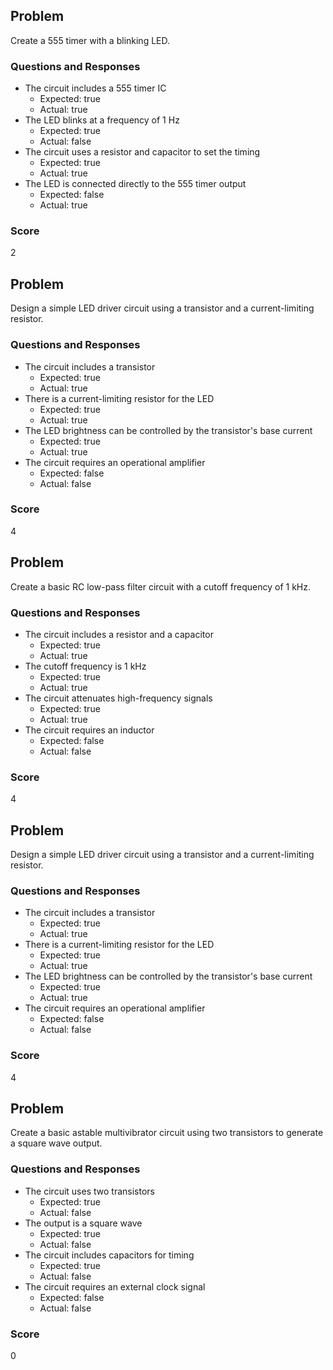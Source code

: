 
## Problem
Create a 555 timer with a blinking LED.

### Questions and Responses
- The circuit includes a 555 timer IC
  - Expected: true
  - Actual: true
- The LED blinks at a frequency of 1 Hz
  - Expected: true
  - Actual: false
- The circuit uses a resistor and capacitor to set the timing
  - Expected: true
  - Actual: true
- The LED is connected directly to the 555 timer output
  - Expected: false
  - Actual: true
### Score
2


## Problem
Design a simple LED driver circuit using a transistor and a current-limiting resistor.

### Questions and Responses
- The circuit includes a transistor
  - Expected: true
  - Actual: true
- There is a current-limiting resistor for the LED
  - Expected: true
  - Actual: true
- The LED brightness can be controlled by the transistor's base current
  - Expected: true
  - Actual: true
- The circuit requires an operational amplifier
  - Expected: false
  - Actual: false
### Score
4


## Problem
Create a basic RC low-pass filter circuit with a cutoff frequency of 1 kHz.

### Questions and Responses
- The circuit includes a resistor and a capacitor
  - Expected: true
  - Actual: true
- The cutoff frequency is 1 kHz
  - Expected: true
  - Actual: true
- The circuit attenuates high-frequency signals
  - Expected: true
  - Actual: true
- The circuit requires an inductor
  - Expected: false
  - Actual: false
### Score
4


## Problem
Design a simple LED driver circuit using a transistor and a current-limiting resistor.

### Questions and Responses
- The circuit includes a transistor
  - Expected: true
  - Actual: true
- There is a current-limiting resistor for the LED
  - Expected: true
  - Actual: true
- The LED brightness can be controlled by the transistor's base current
  - Expected: true
  - Actual: true
- The circuit requires an operational amplifier
  - Expected: false
  - Actual: false
### Score
4


## Problem
Create a basic astable multivibrator circuit using two transistors to generate a square wave output.

### Questions and Responses
- The circuit uses two transistors
  - Expected: true
  - Actual: false
- The output is a square wave
  - Expected: true
  - Actual: false
- The circuit includes capacitors for timing
  - Expected: true
  - Actual: false
- The circuit requires an external clock signal
  - Expected: false
  - Actual: false
### Score
0
